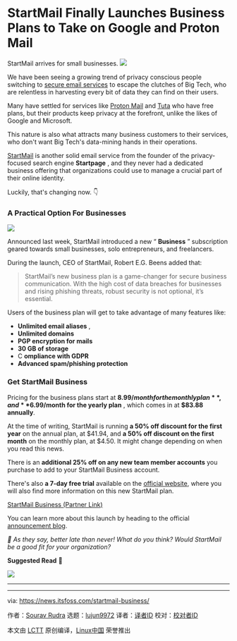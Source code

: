 [#]: subject: "StartMail Finally Launches Business Plans to Take on Google and Proton Mail"
[#]: via: "https://news.itsfoss.com/startmail-business/"
[#]: author: "Sourav Rudra https://news.itsfoss.com/author/sourav/"
[#]: collector: "lujun9972/lctt-scripts-1705972010"
[#]: translator: " "
[#]: reviewer: " "
[#]: publisher: " "
[#]: url: " "

StartMail Finally Launches Business Plans to Take on Google and Proton Mail
======
StartMail arrives for small businesses.
[![][1]][2]

We have been seeing a growing trend of privacy conscious people switching to [secure email services][3] to escape the clutches of Big Tech, who are relentless in harvesting every bit of data they can find on their users.

Many have settled for services like [Proton Mail][4] and [Tuta][5] who have free plans, but their products keep privacy at the forefront, unlike the likes of Google and Microsoft.

This nature is also what attracts many business customers to their services, who don't want Big Tech's data-mining hands in their operations.

[StartMail][6] is another solid email service from the founder of the privacy-focused search engine **Startpage** , and they never had a dedicated business offering that organizations could use to manage a crucial part of their online identity.

Luckily, that's changing now. 👇

### A Practical Option For Businesses

![][7]

Announced last week, StartMail introduced a new “ **Business** ” subscription geared towards small businesses, solo entrepreneurs, and freelancers.

During the launch, CEO of StartMail, Robert E.G. Beens added that:

> StartMail’s new business plan is a game-changer for secure business communication. With the high cost of data breaches for businesses and rising phishing threats, robust security is not optional, it’s essential.

Users of the business plan will get to take advantage of many features like:

  * **Unlimited email aliases** ,
  * **Unlimited domains**
  * **PGP encryption for mails**
  * **30 GB of storage**
  * C **ompliance with GDPR**
  * **Advanced spam/phishing protection**



### Get StartMail Business

Pricing for the business plans start at **$8.99/month for the monthly plan** , and **$6.99/month for the yearly plan** , which comes in at **$83.88 annually**.

At the time of writing, StartMail is running **a 50% off discount for the first year** on the annual plan, at $41.94, and **a 50% off discount on the first month** on the monthly plan, at $4.50. It might change depending on when you read this news.

There is an **additional 25% off on any new team member accounts** you purchase to add to your StartMail Business account.

There's also **a 7-day free trial** available on the [official website][8], where you will also find more information on this new StartMail plan.

[StartMail Business (Partner Link)][8]

You can learn more about this launch by heading to the official [announcement blog][9].

_💬 As they say, better late than never! What do you think? Would StartMail be a good fit for your organization?_

**Suggested Read** 📖

![][10]

* * *

--------------------------------------------------------------------------------

via: https://news.itsfoss.com/startmail-business/

作者：[Sourav Rudra][a]
选题：[lujun9972][b]
译者：[译者ID](https://github.com/译者ID)
校对：[校对者ID](https://github.com/校对者ID)

本文由 [LCTT](https://github.com/LCTT/TranslateProject) 原创编译，[Linux中国](https://linux.cn/) 荣誉推出

[a]: https://news.itsfoss.com/author/sourav/
[b]: https://github.com/lujun9972
[1]: https://news.itsfoss.com/assets/images/pikapods.jpg
[2]: https://www.pikapods.com/?utm_campaign=banner-2024-05&utm_source=itsfoss
[3]: https://itsfoss.com/secure-private-email-services/
[4]: https://proton.me/mail
[5]: https://tuta.com/
[6]: https://www.startmail.com/?ref=itsfoss
[7]: https://news.itsfoss.com/content/images/2024/06/StartMail_Business.jpg
[8]: https://www.startmail.com/secure-business-email/?ref=itsfoss
[9]: https://www.startmail.com/new-business-email-for-teams/
[10]: https://itsfoss.com/content/images/size/w256h256/2022/12/android-chrome-192x192.png
